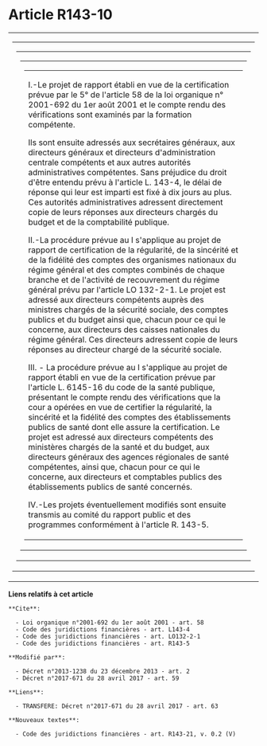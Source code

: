 # Article R143-10

<table>
  <tbody>
    <tr>
      <td>
        <table>
          <tbody>
            <tr>
              <td colspan="8">
                <table>
                  <tbody>
                    <tr>
                      <td>
                        <table>
                          <tbody>
                            <tr>
                              <td colspan="4">
                                <table>
                                  <tbody>
                                    <tr>
                                      <td>

I.-Le projet de rapport établi en vue de la certification prévue par le 5° de l'article 58 de la loi organique n° 2001-692 du
1er août 2001 et le compte rendu des vérifications sont examinés par la formation compétente.

Ils sont ensuite adressés aux secrétaires généraux, aux directeurs généraux et directeurs d'administration centrale
compétents et aux autres autorités administratives compétentes. Sans préjudice du droit d'être entendu prévu à l'article L.
143-4, le délai de réponse qui leur est imparti est fixé à dix jours au plus. Ces autorités administratives adressent
directement copie de leurs réponses aux directeurs chargés du budget et de la comptabilité publique.

II.-La procédure prévue au I s'applique au projet de rapport de certification de la régularité, de la sincérité et de la
fidélité des comptes des organismes nationaux du régime général et des comptes combinés de chaque branche et de l'activité de
recouvrement du régime général prévu par l'article LO 132-2-1. Le projet est adressé aux directeurs compétents auprès des
ministres chargés de la sécurité sociale, des comptes publics et du budget ainsi que, chacun pour ce qui le concerne, aux
directeurs des caisses nationales du régime général. Ces directeurs adressent copie de leurs réponses au directeur chargé de
la sécurité sociale.

III. - La procédure prévue au I s'applique au projet de rapport établi en vue de la certification prévue par l'article L.
6145-16 du code de la santé publique, présentant le compte rendu des vérifications que la cour a opérées en vue de certifier
la régularité, la sincérité et la fidélité des comptes des établissements publics de santé dont elle assure la certification.
Le projet est adressé aux directeurs compétents des ministères chargés de la santé et du budget, aux directeurs généraux des
agences régionales de santé compétentes, ainsi que, chacun pour ce qui le concerne, aux directeurs et comptables publics des
établissements publics de santé concernés.

IV.-Les projets éventuellement modifiés sont ensuite transmis au comité du rapport public et des programmes conformément à
l'article R. 143-5.

</td>
                                    </tr>
                                  </tbody>
                                </table>
                              </td>
                            </tr>
                          </tbody>
                        </table>
                      </td>
                    </tr>
                  </tbody>
                </table>
              </td>
            </tr>
          </tbody>
        </table>
      </td>
    </tr>
  </tbody>
</table>

**Liens relatifs à cet article**

	**Cite**:

	  - Loi organique n°2001-692 du 1er août 2001 - art. 58
	  - Code des juridictions financières - art. L143-4
	  - Code des juridictions financières - art. LO132-2-1
	  - Code des juridictions financières - art. R143-5

	**Modifié par**:

	  - Décret n°2013-1238 du 23 décembre 2013 - art. 2
	  - Décret n°2017-671 du 28 avril 2017 - art. 59

	**Liens**:

	  - TRANSFERE: Décret n°2017-671 du 28 avril 2017 - art. 63

	**Nouveaux textes**:

	  - Code des juridictions financières - art. R143-21, v. 0.2 (V)
